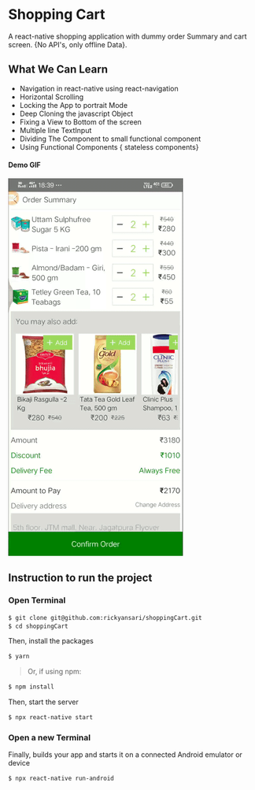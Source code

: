 # Shopping Cart

A react-native shopping application with dummy order Summary and cart screen. {No API's, only offline Data}.




## What We Can Learn

- Navigation in react-native using react-navigation
- Horizontal Scrolling
- Locking the App to portrait Mode
- Deep Cloning the javascript Object
- Fixing a View to Bottom of the screen
- Multiple line TextInput
- Dividing The Component to small functional component
- Using Functional Components { stateless components}


#### Demo GIF

![](demo.gif)

## Instruction to run the project

### Open Terminal

```bash
$ git clone git@github.com:rickyansari/shoppingCart.git
$ cd shoppingCart
```

Then, install the packages

```bash
$ yarn
```

> Or, if using npm:

```bash
$ npm install
```

Then, start the server

```bash
$ npx react-native start
```

### Open a new Terminal

Finally, builds your app and starts it on a connected Android emulator or device

```bash
$ npx react-native run-android
```

